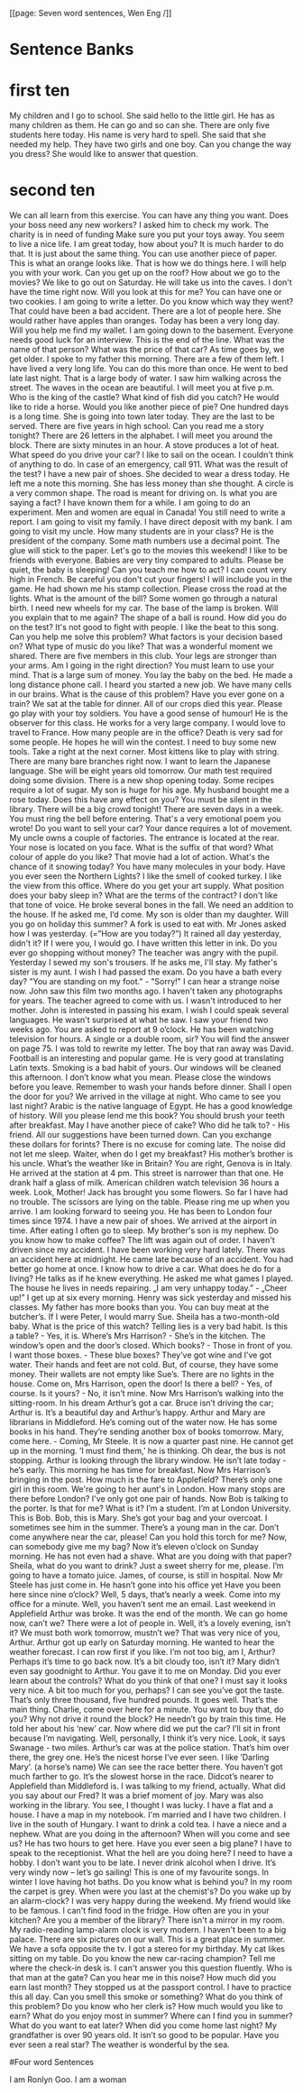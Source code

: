 [[page: Seven word sentences, Wen Eng /]]

# Sentence Banks

# first ten

My children and I go to school.
She said hello to the little girl.
He has as many children as them.
He can go and so can she.
There are only five students here today.
His name is very hard to spell.
She said that she needed my help.
They have two girls and one boy.
Can you change the way you dress?
She would like to answer that question.

# second ten

We can all learn from this exercise.
You can have any thing you want.
Does your boss need any new workers?
I asked him to check my work.
The charity is in need of funding
Make sure you put your toys away.
You seem to live a nice life.
I am great today, how about you?
It is much harder to do that.
It is just about the same thing.
You can use another piece of paper.
This is what an orange looks like.
That is how we do things here.
I will help you with your work.
Can you get up on the roof?
How about we go to the movies?
We like to go out on Saturday.
He will take us into the caves.
I don't have the time right now.
Will you look at this for me?
You can have one or two cookies.
I am going to write a letter.
Do you know which way they went?
That could have been a bad accident.
There are a lot of people here.
She would rather have apples than oranges.
Today has been a very long day.
Will you help me find my wallet.
I am going down to the basement.
Everyone needs good luck for an interview.
This is the end of the line.
What was the name of that person?
What was the price of that car?
As time goes by, we get older.
I spoke to my father this morning.
There are a few of them left.
I have lived a very long life.
You can do this more than once.
He went to bed late last night.
That is a large body of water.
I saw him walking across the street.
The waves in the ocean are beautiful.
I will meet you at five p.m.
Who is the king of the castle?
What kind of fish did you catch?
He would like to ride a horse.
Would you like another piece of pie?
One hundred days is a long time.
She is going into town later today.
They are the last to be served.
There are five years in high school.
Can you read me a story tonight?
There are 26 letters in the alphabet.
I will meet you around the block.
There are sixty minutes in an hour.
A stove produces a lot of heat.
What speed do you drive your car?
I like to sail on the ocean.
I couldn't think of anything to do.
In case of an emergency, call 911.
What was the result of the test?
I have a new pair of shoes.
She decided to wear a dress today.
He left me a note this morning.
She has less money than she thought.
A circle is a very common shape.
The road is meant for driving on.
Is what you are saying a fact?
I have known them for a while.
I am going to do an experiment.
Men and women are equal in Canada!
You still need to write a report.
I am going to visit my family.
I have direct deposit with my bank.
I am going to visit my uncle.
How many students are in your class?
He is the president of the company.
Some math numbers use a decimal point.
The glue will stick to the paper.
Let's go to the movies this weekend!
I like to be friends with everyone.
Babies are very tiny compared to adults.
Please be quiet, the baby is sleeping!
Can you teach me how to act?
I can count very high in French.
Be careful you don't cut your fingers!
I will include you in the game.
He had shown me his stamp collection.
Please cross the road at the lights.
What is the amount of the bill?
Some women go through a natural birth.
I need new wheels for my car.
The base of the lamp is broken.
Will you explain that to me again?
The shape of a ball is round.
How did you do on the test?
It's not good to fight with people.
I like the beat to this song.
Can you help me solve this problem?
What factors is your decision based on?
What type of music do you like?
That was a wonderful moment we shared.
There are five members in this club.
Your legs are stronger than your arms.
Am I going in the right direction?
You must learn to use your mind.
That is a large sum of money.
You lay the baby on the bed.
He made a long distance phone call.
I heard you started a new job.
We have many cells in our brains.
What is the cause of this problem?
Have you ever gone on a train?
We sat at the table for dinner.
All of our crops died this year.
Please go play with your toy soldiers.
You have a good sense of humour!
He is the observer for this class.
He works for a very large company.
I would love to travel to France.
How many people are in the office?
Death is very sad for some people.
He hopes he will win the contest.
I need to buy some new tools.
Take a right at the next corner.
Most kittens like to play with string.
There are many bare branches right now.
I want to learn the Japanese language.
She will be eight years old tomorrow.
Our math test required doing some division.
There is a new shop opening today.
Some recipes require a lot of sugar.
My son is huge for his age.
My husband bought me a rose today.
Does this have any effect on you?
You must be silent in the library.
There will be a big crowd tonight!
There are seven days in a week.
You must ring the bell before entering.
That's a very emotional poem you wrote!
Do you want to sell your car?
Your dance requires a lot of movement.
My uncle owns a couple of factories.
The entrance is located at the rear.
Your nose is located on you face.
What is the suffix of that word?
What colour of apple do you like?
That movie had a lot of action.
What's the chance of it snowing today?
You have many molecules in your body.
Have you ever seen the Northern Lights?
I like the smell of cooked turkey.
I like the view from this office.
Where do you get your art supply.
What position does your baby sleep in?
What are the terms of the contract?
I don't like that tone of voice.
He broke several bones in the fall.
We need an addition to the house.
If he asked me, I‘d come.
My son is older than my daughter.
Will you go on holiday this summer?
A fork is used to eat with.
Mr Jones asked how I was yesterday. (=”How are you today?”)
It rained all day yesterday, didn't it?
If I were you, I would go.
I have written this letter in ink.
Do you ever go shopping without money?
The teacher was angry with the pupil.
Yesterday I sewed my son's trousers.
If he asks me, I'll stay.
My father's sister is my aunt.
I wish I had passed the exam.
Do you have a bath every day?
"You are standing on my foot." - "Sorry!"
I can hear a strange noise now.
John saw this film two months ago.
I haven't taken any photographs for years.
The teacher agreed to come with us.
I wasn't introduced to her mother.
John is interested in passing his exam.
I wish I could speak several languages.
He wasn't surprised at what he saw.
I saw your friend two weeks ago.
You are asked to report at 9 o’clock.
He has been watching television for hours.
A single or a double room, sir?
You will find the answer on page 75.
I was told to rewrite my letter.
The boy that ran away was David.
Football is an interesting and popular game.
He is very good at translating Latin texts.
Smoking is a bad habit of yours.
Our windows will be cleaned this afternoon.
I don’t know what you mean.
Please close the windows before you leave.
Remember to wash your hands before dinner.
Shall I open the door for you?
We arrived in the village at night.
Who came to see you last night?
Arabic is the native language of Egypt.
He has a good knowledge of history.
Will you please lend me this book?
You should brush your teeth after breakfast.
May I have another piece of cake?
Who did he talk to? - His friend.
All our suggestions have been turned down.
Can you exchange these dollars for forints?
There is no excuse for coming late.
The noise did not let me sleep.
Waiter, when do I get my breakfast?
His mother’s brother is his uncle.
What’s the weather like in Britain?
You are right, Genova is in Italy.
He arrived at the station at 4 pm.
This street is narrower than that one.
He drank half a glass of milk.
American children watch television 36 hours a week.
Look, Mother! Jack has brought you some flowers.
So far I have had no trouble.
The scissors are lying on the table.
Please ring me up when you arrive.
I am looking forward to seeing you.
He has been to London four times since 1974.
I have a new pair of shoes.
We arrived at the airport in time.
After eating I often go to sleep.
My brother's son is my nephew.
Do you know how to make coffee?
The lift was again out of order.
I haven't driven since my accident.
I have been working very hard lately.
There was an accident here at midnight.
He came late because of an accident.
You had better go home at once.
I know how to drive a car.
What does he do for a living?
He talks as if he knew everything.
He asked me what games I played.
The house he lives in needs repairing.
„I am very unhappy today.” - „Cheer up!”
I get up at six every morning.
Henry was sick yesterday and missed his classes.
My father has more books than you.
You can buy meat at the butcher’s.
If I were Peter, I would marry Sue.
Sheila has a two-month-old baby.
What is the price of this watch?
Telling lies is a very bad habit.
Is this a table? - Yes, it is.
Where’s Mrs Harrison? - She’s in the kitchen.
The window’s open and the door’s closed.
Which books? - Those in front of you.
I want those boxes. - These blue boxes?
They’ve got wine and I’ve got water.
Their hands and feet are not cold.
But, of course, they have some money.
Their wallets are not empty like Sue’s.
There are no lights in the house.
Come on, Mrs Harrison, open the door!
Is there a bell? - Yes, of course.
Is it yours? - No, it isn’t mine.
Now Mrs Harrison’s walking into the sitting-room.
In his dream Arthur’s got a car.
Bruce isn’t driving the car; Arthur is.
It’s a beautiful day and Arthur’s happy.
Arthur and Mary are librarians in Middleford.
He’s coming out of the water now.
He has some books in his hand.
They’re sending another box of books tomorrow.
Mary, come here. - Coming, Mr Steele.
It is now a quarter past nine.
He cannot get up in the morning.
’I must find them,’ he is thinking.
Oh dear, the bus is not stopping.
Arthur is looking through the library window.
He isn’t late today - he’s early.
This morning he has time for breakfast.
Now Mrs Harrison’s bringing in the post.
How much is the fare to Applefield?
There’s only one girl in this room.
We're going to her aunt's in London.
How many stops are there before London?
I've only got one pair of hands.
Now Bob is talking to the porter.
Is that for me? What is it?
I’m a student. I’m at London University.
This is Bob. Bob, this is Mary.
She’s got your bag and your overcoat.
I sometimes see him in the summer.
There’s a young man in the car.
Don’t come anywhere near the car, please!
Can you hold this torch for me?
Now, can somebody give me my bag?
Now it’s eleven o’clock on Sunday morning.
He has not even had a shave.
What are you doing with that paper?
Sheila, what do you want to drink?
Just a sweet sherry for me, please.
I’m going to have a tomato juice.
James, of course, is still in hospital.
Now Mr Steele has just come in.
He hasn’t gone into his office yet
Have you been here since nine o’clock?
Well, 5 days, that’s nearly a week.
Come into my office for a minute.
Well, you haven’t sent me an email.
Last weekend in Applefield Arthur was broke.
It was the end of the month.
We can go home now, can’t we?
There were a lot of people in.
Well, it’s a lovely evening, isn’t it?
We must both work tomorrow, mustn’t we?
That was very nice of you, Arthur.
Arthur got up early on Saturday morning.
He wanted to hear the weather forecast.
I can row first if you like.
I’m not too big, am I, Arthur?
Perhaps it’s time to go back now.
It’s a bit cloudy too, isn’t it?
Mary didn’t even say goodnight to Arthur.
You gave it to me on Monday.
Did you ever learn about the controls?
What do you think of that one?
I must say it looks very nice.
A bit too much for you, perhaps?
I can see you’ve got the taste.
That’s only three thousand, five hundred pounds.
It goes well. That’s the main thing.
Charlie, come over here for a minute.
You want to buy that, do you?
Why not drive it round the block?
He needn’t go by train this time.
He told her about his ‘new’ car.
Now where did we put the car?
I’ll sit in front because I’m navigating.
Well, personally, I think it’s very nice.
Look, it says Swanage - two miles.
Arthur’s car was at the police station.
That’s him over there, the grey one.
He’s the nicest horse I’ve ever seen.
I like ’Darling Mary’. (a horse’s name)
We can see the race better there.
You haven’t got much farther to go.
It’s the slowest horse in the race.
Didcot’s nearer to Applefield than Middleford is.
I was talking to my friend, actually.
What did you say about our Fred?
It was a brief moment of joy.
Mary was also working in the library.
You see, I thought I was lucky.
I have a flat and a house.
I have a map in my notebook.
I'm married and I have two children.
I live in the south of Hungary.
I want to drink a cold tea.
I have a niece and a nephew.
What are you doing in the afternoon?
When will you come and see us?
He has two hours to get here.
Have you ever seen a big plane?
I have to speak to the receptionist.
What the hell are you doing here?
I need to have a hobby.
I don’t want you to be late.
I never drink alcohol when I drive.
It’s very windy now – let’s go sailing!
This is one of my favourite songs.
In winter I love having hot baths.
Do you know what is behind you?
In my room the carpet is grey.
When were you last at the chemist's?
Do you wake up by an alarm-clock?
I was very happy during the weekend.
My friend would like to be famous.
I can't find food in the fridge.
How often are you in your kitchen?
Are you a member of the library?
There isn't a mirror in my room.
My radio-reading lamp-alarm clock is very modern.
I haven't been to a big palace.
There are six pictures on our wall.
This is a great place in summer.
We have a sofa opposite the tv.
I got a stereo for my birthday.
My cat likes sitting on my table.
Do you know the new car-racing champion?
Tell me where the check-in desk is.
I can't answer you this question fluently.
Who is that man at the gate?
Can you hear me in this noise?
How much did you earn last month?
They stopped us at the passport control.
I have to practice this all day.
Can you smell this smoke or something?
What do you think of this problem?
Do you know who her clerk is?
How much would you like to earn?
What do you enjoy most in summer?
Where can I find you in summer?
What do you want to eat later?
When did you come home last night?
My grandfather is over 90 years old.
It isn’t so good to be popular.
Have you ever seen a real star?
The weather is wonderful by the sea.

#Four word Sentences

I am Ronlyn Goo.
I am a woman
